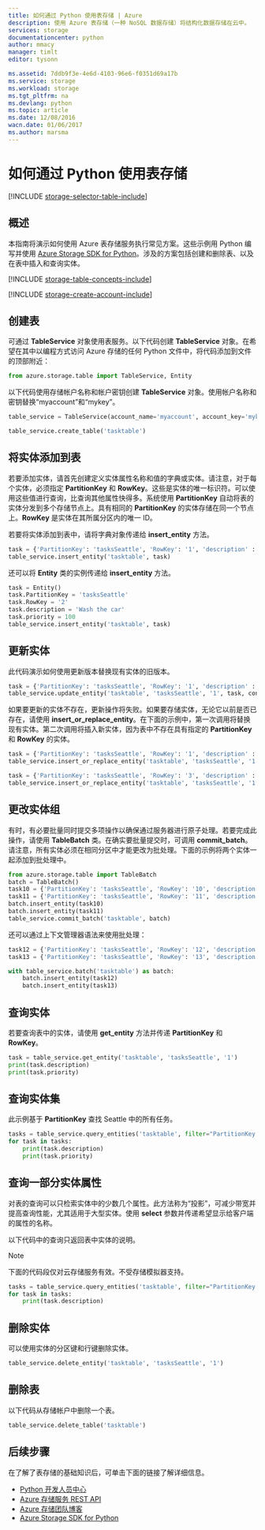 ```yaml
---
title: 如何通过 Python 使用表存储 | Azure
description: 使用 Azure 表存储（一种 NoSQL 数据存储）将结构化数据存储在云中。
services: storage
documentationcenter: python
author: mmacy
manager: timlt
editor: tysonn

ms.assetid: 7ddb9f3e-4e6d-4103-96e6-f0351d69a17b
ms.service: storage
ms.workload: storage
ms.tgt_pltfrm: na
ms.devlang: python
ms.topic: article
ms.date: 12/08/2016
wacn.date: 01/06/2017
ms.author: marsma
---
```


# 如何通过 Python 使用表存储
[!INCLUDE [storage-selector-table-include](../../includes/storage-selector-table-include.md)]

## 概述
本指南将演示如何使用 Azure 表存储服务执行常见方案。这些示例用 Python 编写并使用 [Azure Storage SDK for Python]。涉及的方案包括创建和删除表、以及在表中插入和查询实体。

[!INCLUDE [storage-table-concepts-include](../../includes/storage-table-concepts-include.md)]

[!INCLUDE [storage-create-account-include](../../includes/storage-create-account-include.md)]

## 创建表
可通过 **TableService** 对象使用表服务。以下代码创建 **TableService** 对象。在希望在其中以编程方式访问 Azure 存储的任何 Python 文件中，将代码添加到文件的顶部附近：

```python
from azure.storage.table import TableService, Entity
```

以下代码使用存储帐户名称和帐户密钥创建 **TableService** 对象。使用帐户名称和密钥替换“myaccount”和“mykey”。

```python
table_service = TableService(account_name='myaccount', account_key='mykey', endpoint_suffix='core.chinacloudapi.cn')

table_service.create_table('tasktable')
```

## 将实体添加到表
若要添加实体，请首先创建定义实体属性名称和值的字典或实体。请注意，对于每个实体，必须指定 **PartitionKey** 和 **RowKey**。这些是实体的唯一标识符。可以使用这些值进行查询，比查询其他属性快得多。系统使用 **PartitionKey** 自动将表的实体分发到多个存储节点上。具有相同的 **PartitionKey** 的实体存储在同一个节点上。**RowKey** 是实体在其所属分区内的唯一 ID。

若要将实体添加到表中，请将字典对象传递给 **insert\_entity** 方法。

```python
task = {'PartitionKey': 'tasksSeattle', 'RowKey': '1', 'description' : 'Take out the trash', 'priority' : 200}
table_service.insert_entity('tasktable', task)
```

还可以将 **Entity** 类的实例传递给 **insert\_entity** 方法。

```python
task = Entity()
task.PartitionKey = 'tasksSeattle'
task.RowKey = '2'
task.description = 'Wash the car'
task.priority = 100
table_service.insert_entity('tasktable', task)
```

## 更新实体
此代码演示如何使用更新版本替换现有实体的旧版本。

```python
task = {'PartitionKey': 'tasksSeattle', 'RowKey': '1', 'description' : 'Take out the garbage', 'priority' : 250}
table_service.update_entity('tasktable', 'tasksSeattle', '1', task, content_type='application/atom+xml')
```

如果要更新的实体不存在，更新操作将失败。如果要存储实体，无论它以前是否已存在，请使用 **insert\_or\_replace\_entity**。在下面的示例中，第一次调用将替换现有实体。第二次调用将插入新实体，因为表中不存在具有指定的 **PartitionKey** 和 **RowKey** 的实体。

```python
task = {'PartitionKey': 'tasksSeattle', 'RowKey': '1', 'description' : 'Take out the garbage again', 'priority' : 250}
table_service.insert_or_replace_entity('tasktable', 'tasksSeattle', '1', task, content_type='application/atom+xml')

task = {'PartitionKey': 'tasksSeattle', 'RowKey': '3', 'description' : 'Buy detergent', 'priority' : 300}
table_service.insert_or_replace_entity('tasktable', 'tasksSeattle', '1', task, content_type='application/atom+xml')
```

## 更改实体组
有时，有必要批量同时提交多项操作以确保通过服务器进行原子处理。若要完成此操作，请使用 **TableBatch** 类。在确实要批量提交时，可调用 **commit\_batch**。请注意，所有实体必须在相同分区中才能更改为批处理。下面的示例将两个实体一起添加到批处理中。

```python
from azure.storage.table import TableBatch
batch = TableBatch()
task10 = {'PartitionKey': 'tasksSeattle', 'RowKey': '10', 'description' : 'Go grocery shopping', 'priority' : 400}
task11 = {'PartitionKey': 'tasksSeattle', 'RowKey': '11', 'description' : 'Clean the bathroom', 'priority' : 100}
batch.insert_entity(task10)
batch.insert_entity(task11)
table_service.commit_batch('tasktable', batch)
```

还可以通过上下文管理器语法来使用批处理：

```python
task12 = {'PartitionKey': 'tasksSeattle', 'RowKey': '12', 'description' : 'Go grocery shopping', 'priority' : 400}
task13 = {'PartitionKey': 'tasksSeattle', 'RowKey': '13', 'description' : 'Clean the bathroom', 'priority' : 100}

with table_service.batch('tasktable') as batch:
    batch.insert_entity(task12)
    batch.insert_entity(task13)
```

## 查询实体
若要查询表中的实体，请使用 **get\_entity** 方法并传递 **PartitionKey** 和 **RowKey**。

```python
task = table_service.get_entity('tasktable', 'tasksSeattle', '1')
print(task.description)
print(task.priority)
```

## 查询实体集
此示例基于 **PartitionKey** 查找 Seattle 中的所有任务。

```python
tasks = table_service.query_entities('tasktable', filter="PartitionKey eq 'tasksSeattle'")
for task in tasks:
    print(task.description)
    print(task.priority)
```

## 查询一部分实体属性
对表的查询可以只检索实体中的少数几个属性。此方法称为“投影”，可减少带宽并提高查询性能，尤其适用于大型实体。使用 **select** 参数并传递希望显示给客户端的属性的名称。

以下代码中的查询只返回表中实体的说明。

>[!NOTE]
> 下面的代码段仅对云存储服务有效。不受存储模拟器支持。

```python
tasks = table_service.query_entities('tasktable', filter="PartitionKey eq 'tasksSeattle'", select='description')
for task in tasks:
    print(task.description)
```

## 删除实体
可以使用实体的分区键和行键删除实体。

```python
table_service.delete_entity('tasktable', 'tasksSeattle', '1')
```

## 删除表
以下代码从存储帐户中删除一个表。

```python
table_service.delete_table('tasktable')
```

## 后续步骤
在了解了表存储的基础知识后，可单击下面的链接了解详细信息。

- [Python 开发人员中心](/develop/python/)
- [Azure 存储服务 REST API](http://msdn.microsoft.com/zh-cn/library/azure/dd179355)
- [Azure 存储团队博客]
- [Azure Storage SDK for Python]

[Azure 存储团队博客]: http://blogs.msdn.com/b/windowsazurestorage/
[Azure Storage SDK for Python]: https://github.com/Azure/azure-storage-python

<!---HONumber=Mooncake_0103_2017-->